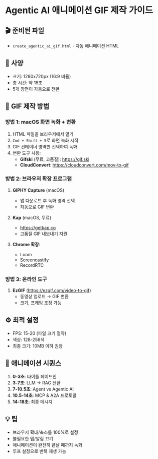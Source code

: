 # Agentic AI 애니메이션 GIF 제작 가이드

## 🎬 준비된 파일
- `create_agentic_ai_gif.html` - 자동 애니메이션 HTML

## 📐 사양
- 크기: 1280x720px (16:9 비율)
- 총 시간: 약 18초
- 5개 장면이 자동으로 전환

## 🎯 GIF 제작 방법

### 방법 1: macOS 화면 녹화 + 변환
1. HTML 파일을 브라우저에서 열기
2. `Cmd + Shift + 5`로 화면 녹화 시작
3. GIF 컨테이너 영역만 선택하여 녹화
4. 변환 도구 사용:
   - **Gifski** (무료, 고품질): https://gif.ski
   - **CloudConvert**: https://cloudconvert.com/mov-to-gif

### 방법 2: 브라우저 확장 프로그램
1. **GIPHY Capture** (macOS)
   - 앱 다운로드 후 녹화 영역 선택
   - 자동으로 GIF 변환
   
2. **Kap** (macOS, 무료)
   - https://getkap.co
   - 고품질 GIF 내보내기 지원

3. **Chrome 확장**:
   - Loom
   - Screencastify
   - RecordRTC

### 방법 3: 온라인 도구
1. **EzGIF** (https://ezgif.com/video-to-gif)
   - 동영상 업로드 → GIF 변환
   - 크기, 프레임 조정 가능

## ⚙️ 최적 설정
- FPS: 15-20 (파일 크기 절약)
- 색상: 128-256색
- 최종 크기: 10MB 이하 권장

## 🎨 애니메이션 시퀀스
1. **0-3초**: 타이틀 페이드인
2. **3-7초**: LLM → RAG 전환
3. **7-10.5초**: Agent vs Agentic AI
4. **10.5-14초**: MCP & A2A 프로토콜
5. **14-18초**: 최종 메시지

## 💡 팁
- 브라우저 확대/축소를 100%로 설정
- 불필요한 탭/알림 끄기
- 애니메이션이 완전히 끝날 때까지 녹화
- 루프 설정으로 반복 재생 가능